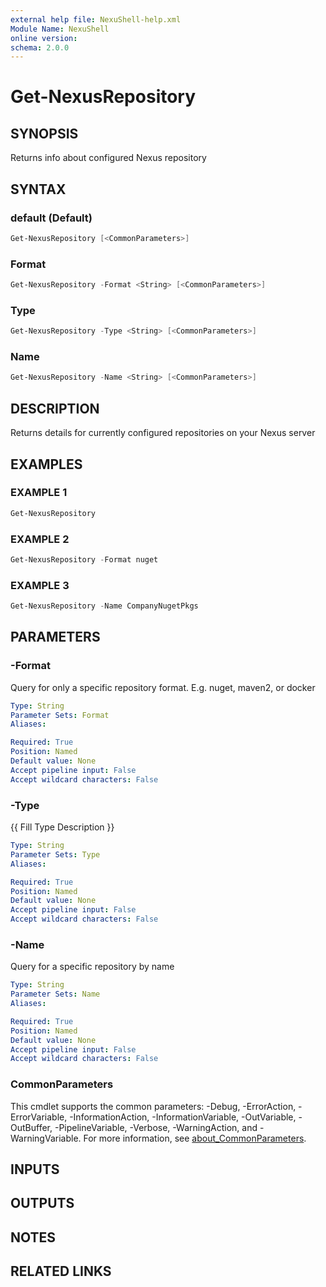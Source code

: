 ```yaml
---
external help file: NexuShell-help.xml
Module Name: NexuShell
online version:
schema: 2.0.0
---
```


# Get-NexusRepository

## SYNOPSIS

Returns info about configured Nexus repository

## SYNTAX

### default (Default)

```powershell
Get-NexusRepository [<CommonParameters>]
```

### Format

```powershell
Get-NexusRepository -Format <String> [<CommonParameters>]
```

### Type

```powershell
Get-NexusRepository -Type <String> [<CommonParameters>]
```

### Name

```powershell
Get-NexusRepository -Name <String> [<CommonParameters>]
```

## DESCRIPTION

Returns details for currently configured repositories on your Nexus server

## EXAMPLES

### EXAMPLE 1

```powershell
Get-NexusRepository
```

### EXAMPLE 2

```powershell
Get-NexusRepository -Format nuget
```

### EXAMPLE 3

```powershell
Get-NexusRepository -Name CompanyNugetPkgs
```

## PARAMETERS

### -Format

Query for only a specific repository format.
E.g.
nuget, maven2, or docker

```yaml
Type: String
Parameter Sets: Format
Aliases:

Required: True
Position: Named
Default value: None
Accept pipeline input: False
Accept wildcard characters: False
```

### -Type

{{ Fill Type Description }}

```yaml
Type: String
Parameter Sets: Type
Aliases:

Required: True
Position: Named
Default value: None
Accept pipeline input: False
Accept wildcard characters: False
```

### -Name

Query for a specific repository by name

```yaml
Type: String
Parameter Sets: Name
Aliases:

Required: True
Position: Named
Default value: None
Accept pipeline input: False
Accept wildcard characters: False
```

### CommonParameters

This cmdlet supports the common parameters: -Debug, -ErrorAction, -ErrorVariable, -InformationAction, -InformationVariable, -OutVariable, -OutBuffer, -PipelineVariable, -Verbose, -WarningAction, and -WarningVariable. For more information, see [about_CommonParameters](http://go.microsoft.com/fwlink/?LinkID=113216).

## INPUTS

## OUTPUTS

## NOTES

## RELATED LINKS
